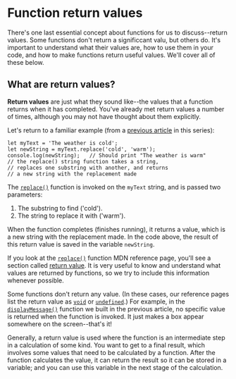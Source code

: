 # Function return values

There's one last essential concept about functions for us to discuss--return values. Some functions don't return a significcant valu, but others do. It's important to understand what their values are, how to use them in your code, and how to make functions return useful values. We'll cover all of these below.

## What are return values?

**Return values** are just what they sound like--the values that a function returns when it has completed. You've already met return values a number of times, although you may not have thought about them explicitly.

Let's return to a familiar example (from a [previous article](https://github.com/AndrewSRea/My_Learning_Port/tree/main/JavaScript/JS_Building_Blocks/Functions#functions----reusable-blocks-of-code) in this series):
```
let myText = 'The weather is cold';
let newString = myText.replace('cold', 'warm');
console.log(newString);   // Should print "The weather is warm"
// the replace() string function takes a string,
// replaces one substring with another, and returns
// a new string with the replacement made
```
The [`replace()`](https://developer.mozilla.org/en-US/docs/Web/JavaScript/Reference/Global_Objects/String/replace) function is invoked on the `myText` string, and is passed two parameters:

1. The substring to find ('cold').
2. The string to replace it with ('warm').

When the function completes (finishes running), it returns a value, which is a new string with the replacement made. In the code above, the result of this return value is saved in the variable `newString`.

If you look at the [`replace()`](https://developer.mozilla.org/en-US/docs/Web/JavaScript/Reference/Global_Objects/String/replace) function MDN reference page, you'll see a section called [return value](https://developer.mozilla.org/en-US/docs/Web/JavaScript/Reference/Global_Objects/String/replace#return_value). It is very useful to know and understand what values are returned by functions, so we try to include this information whenever possible.

Some functions don't return any value. (In these cases, our reference pages list the return value as [`void`](https://developer.mozilla.org/en-US/docs/Web/JavaScript/Reference/Operators/void) or [`undefined`](https://developer.mozilla.org/en-US/docs/Glossary/undefined).) For example, in the [`displayMessage()`](https://github.com/AndrewSRea/My_Learning_Port/blob/98056a6a25062e1e52a5b61f3697782c1508c5b3/JavaScript/JS_Building_Blocks/Build_Your_Function/function-start.html#L51) function we built in the previous article, no specific value is returned when the function is invoked. It just makes a box appear somewhere on the screen--that's it!

Generally, a return value is used where the function is an intermediate step in a calculation of some kind. You want to get to a final result, which involves some values that need to be calculated by a function. After the function calculates the value, it can return the result so it can be stored in a variable; and you can use this variable in the next stage of the calculation.